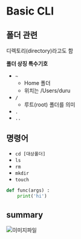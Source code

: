 # Basic CLI

## 폴더 관련

디렉토리(directory)라고도 함

**폴더 상징 특수기호**

- `~`
  - Home 폴더
  - 위치는 /Users/duru
- `/`
  - 루트(root) 폴더를 의미
- `.`
- `..`



## 명령어

- `cd [대상폴더]` 
- `ls` 
- `rm` 
- `mkdir` 
- `touch` 



```python
def func(args) :
	print('hi')
```



## summary



![이미지파일](01_basic_assets/이미지파일.png)

